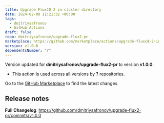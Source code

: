 ```yaml
---
title: Upgrade FluxCD 2 in cluster directory
date: 2024-02-08 11:21:32 +00:00
tags:
  - dmitriysafronov
  - GitHub Actions
draft: false
repo: dmitriysafronov/upgrade-flux2-pr
marketplace: https://github.com/marketplace/actions/upgrade-fluxcd-2-in-cluster-directory
version: v1.0.0
dependentsNumber: "?"
---
```



Version updated for **dmitriysafronov/upgrade-flux2-pr** to version **v1.0.0**.
- This action is used across all versions by **?** repositories.

Go to the [GitHub Marketplace](https://github.com/marketplace/actions/upgrade-fluxcd-2-in-cluster-directory) to find the latest changes.

## Release notes

**Full Changelog**: https://github.com/dmitriysafronov/upgrade-flux2-pr/commits/v1.0.0
